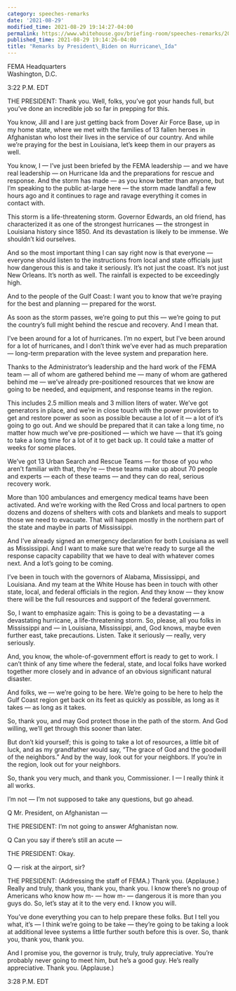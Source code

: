 ```yaml
---
category: speeches-remarks
date: '2021-08-29'
modified_time: 2021-08-29 19:14:27-04:00
permalink: https://www.whitehouse.gov/briefing-room/speeches-remarks/2021/08/29/remarks-by-president-biden-on-hurricane-ida/
published_time: 2021-08-29 19:14:26-04:00
title: "Remarks by President\_Biden on Hurricane\_Ida"
---
```

 
FEMA Headquarters  
Washington, D.C.

3:22 P.M. EDT

THE PRESIDENT: Thank you. Well, folks, you’ve got your hands full, but
you’ve done an incredible job so far in prepping for this.

You know, Jill and I are just getting back from Dover Air Force Base, up
in my home state, where we met with the families of 13 fallen heroes in
Afghanistan who lost their lives in the service of our country. And
while we’re praying for the best in Louisiana, let’s keep them in our
prayers as well.

You know, I — I’ve just been briefed by the FEMA leadership — and we
have real leadership — on Hurricane Ida and the preparations for rescue
and response. And the storm has made — as you know better than anyone,
but I’m speaking to the public at-large here — the storm made landfall a
few hours ago and it continues to rage and ravage everything it comes in
contact with.

This storm is a life-threatening storm. Governor Edwards, an old friend,
has characterized it as one of the strongest hurricanes — the strongest
in Louisiana history since 1850. And its devastation is likely to be
immense. We shouldn’t kid ourselves.

And so the most important thing I can say right now is that everyone —
everyone should listen to the instructions from local and state
officials just how dangerous this is and take it seriously. It’s not
just the coast. It’s not just New Orleans. It’s north as well. The
rainfall is expected to be exceedingly high.

And to the people of the Gulf Coast: I want you to know that we’re
praying for the best and planning — prepared for the worst.

As soon as the storm passes, we’re going to put this — we’re going to
put the country’s full might behind the rescue and recovery. And I mean
that.

I’ve been around for a lot of hurricanes. I’m no expert, but I’ve been
around for a lot of hurricanes, and I don’t think we’ve ever had as much
preparation — long-term preparation with the levee system and
preparation here.

Thanks to the Administrator’s leadership and the hard work of the FEMA
team — all of whom are gathered behind me — many of whom are gathered
behind me — we’ve already pre-positioned resources that we know are
going to be needed, and equipment, and response teams in the region.

This includes 2.5 million meals and 3 million liters of water. We’ve got
generators in place, and we’re in close touch with the power providers
to get and restore power as soon as possible because a lot of it — a lot
of it’s going to go out. And we should be prepared that it can take a
long time, no matter how much we’ve pre-positioned — which we have —
that it’s going to take a long time for a lot of it to get back up. It
could take a matter of weeks for some places.

We’ve got 13 Urban Search and Rescue Teams — for those of you who aren’t
familiar with that, they’re — these teams make up about 70 people and
experts — each of these teams — and they can do real, serious recovery
work.

More than 100 ambulances and emergency medical teams have been
activated. And we’re working with the Red Cross and local partners to
open dozens and dozens of shelters with cots and blankets and meals to
support those we need to evacuate. That will happen mostly in the
northern part of the state and maybe in parts of Mississippi.

And I’ve already signed an emergency declaration for both Louisiana as
well as Mississippi. And I want to make sure that we’re ready to surge
all the response capacity capability that we have to deal with whatever
comes next. And a lot’s going to be coming.

I’ve been in touch with the governors of Alabama, Mississippi, and
Louisiana. And my team at the White House has been in touch with other
state, local, and federal officials in the region. And they know — they
know there will be the full resources and support of the federal
government.

So, I want to emphasize again: This is going to be a devastating — a
devastating hurricane, a life-threatening storm. So, please, all you
folks in Mississippi and — in Louisiana, Mississippi, and, God knows,
maybe even further east, take precautions. Listen. Take it seriously —
really, very seriously.

And, you know, the whole-of-government effort is ready to get to work. I
can’t think of any time where the federal, state, and local folks have
worked together more closely and in advance of an obvious significant
natural disaster.

And folks, we — we’re going to be here. We’re going to be here to help
the Gulf Coast region get back on its feet as quickly as possible, as
long as it takes — as long as it takes.

So, thank you, and may God protect those in the path of the storm. And
God willing, we’ll get through this sooner than later.

But don’t kid yourself; this is going to take a lot of resources, a
little bit of luck, and as my grandfather would say, “The grace of God
and the goodwill of the neighbors.” And by the way, look out for your
neighbors. If you’re in the region, look out for your neighbors.

So, thank you very much, and thank you, Commissioner. I — I really think
it all works.

I’m not — I’m not supposed to take any questions, but go ahead.

Q Mr. President, on Afghanistan —

THE PRESIDENT: I’m not going to answer Afghanistan now.

Q Can you say if there’s still an acute —

THE PRESIDENT: Okay.

Q — risk at the airport, sir?

THE PRESIDENT: (Addressing the staff of FEMA.) Thank you. (Applause.)
Really and truly, thank you, thank you, thank you. I know there’s no
group of Americans who know how m- — how m- — dangerous it is more than
you guys do. So, let’s stay at it to the very end. I know you will.

You’ve done everything you can to help prepare these folks. But I tell
you what, it’s — I think we’re going to be take — they’re going to be
taking a look at additional levee systems a little further south before
this is over. So, thank you, thank you, thank you.

And I promise you, the governor is truly, truly, truly appreciative.
You’re probably never going to meet him, but he’s a good guy. He’s
really appreciative. Thank you. (Applause.)

3:28 P.M. EDT
